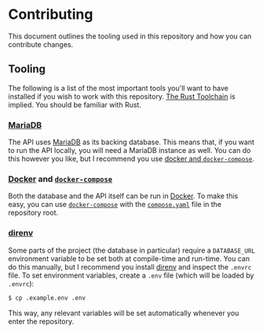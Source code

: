# Contributing

This document outlines the tooling used in this repository and how you can
contribute changes.

## Tooling

The following is a list of the most important tools you'll want to have
installed if you wish to work with this repository. [The Rust Toolchain] is
implied. You should be familiar with Rust.

### [MariaDB]

The API uses [MariaDB] as its backing database. This means that, if you want to
run the API locally, you will need a MariaDB instance as well. You can do this
however you like, but I recommend you use
[docker and `docker-compose`](#docker-and-docker-compose).

### [Docker] and [`docker-compose`]

Both the database and the API itself can be run in [Docker]. To make this easy,
you can use [`docker-compose`] with the [`compose.yaml`](./compose.yaml) file in
the repository root.

### [direnv]

Some parts of the project (the database in particular) require a `DATABASE_URL`
environment variable to be set both at compile-time and run-time. You can do
this manually, but I recommend you install [direnv] and inspect the `.envrc`
file. To set environment variables, create a `.env` file (which will be loaded
by `.envrc`):

```sh
$ cp .example.env .env
```

This way, any relevant variables will be set automatically whenever you enter
the repository.

[The Rust Toolchain]: https://www.rust-lang.org/tools/install
[MariaDB]: https://mariadb.org
[Docker]: https://www.docker.com
[`docker-compose`]: https://docs.docker.com/compose
[direnv]: https://direnv.net
